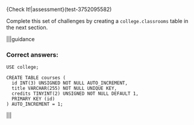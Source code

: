{Check It!|assessment}(test-3752095582)

Complete this set of challenges by creating a `college.classrooms` table in the next section.

|||guidance
### Correct answers:

`USE college;`

```
CREATE TABLE courses (
  id INT(3) UNSIGNED NOT NULL AUTO_INCREMENT,
  title VARCHAR(255) NOT NULL UNIQUE KEY,
  credits TINYINT(2) UNSIGNED NOT NULL DEFAULT 1,
  PRIMARY KEY (id)
) AUTO_INCREMENT = 1;
```

|||